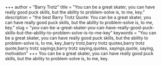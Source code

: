 +++
author = "Barry Trotz"
title = "You can be a great skater, you can have really good puck skills, but the ability to problem-solve is, to me, key."
description = "the best Barry Trotz Quote: You can be a great skater, you can have really good puck skills, but the ability to problem-solve is, to me, key."
slug = "you-can-be-a-great-skater-you-can-have-really-good-puck-skills-but-the-ability-to-problem-solve-is-to-me-key"
keywords = "You can be a great skater, you can have really good puck skills, but the ability to problem-solve is, to me, key.,barry trotz,barry trotz quotes,barry trotz quote,barry trotz sayings,barry trotz saying,quotes, sayings,quote, saying, motivation"
+++
You can be a great skater, you can have really good puck skills, but the ability to problem-solve is, to me, key.
